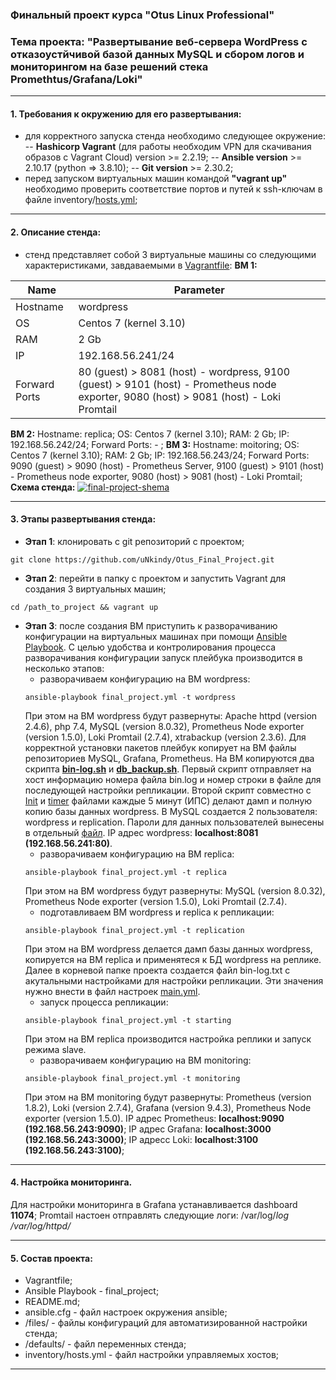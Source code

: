 ### Финальный проект курса "Otus Linux Professional"
### Тема проекта: "Развертывание веб-сервера WordPress с отказоустйчивой базой данных MySQL и сбором логов и мониторингом на базе решений стека Promethtus/Grafana/Loki"
___
#### 1. Требования к окружению для его развертывания:
- для корректного запуска стенда необходимо следующее окружение:
    -- __Hashicorp Vagrant__ (для работы необходим VPN для скачивания образов с Vagrant Cloud) version >= 2.2.19;
    -- __Ansible version__ >= 2.10.17 (python => 3.8.10);
    -- __Git version__ >= 2.30.2; 
- перед запуском виртуальных машин командой __"vagrant up"__ необходимо проверить соответствие портов и путей к ssh-ключам в файле inventory/[hosts.yml](https://github.com/uNkindy/Otus_Final_Project/blob/main/inventory/hosts.yml); 
___
#### 2. Описание стенда:
- стенд представляет собой 3 виртуальные машины со следующими характеристиками, завдаваемыми в [Vagrantfile](https://github.com/uNkindy/Otus_Final_Project/blob/main/Vagrantfile):
 __ВМ 1:__

 |Name|Parameter|
 | --- | --- |
| Hostname | wordpress |
| OS | Centos 7 (kernel 3.10) |
| RAM | 2 Gb |
| IP | 192.168.56.241/24 |
| Forward Ports | 80 (guest) > 8081 (host) - wordpress, 9100 (guest) > 9101 (host) - Prometheus node exporter, 9080 (host) > 9081 (host) - Loki Promtail |
__ВМ 2:__
Hostname: replica;
OS: Centos 7 (kernel 3.10);
RAM: 2 Gb;
IP: 192.168.56.242/24;
Forward Ports: - ;
__ВМ 3:__
Hostname: moitoring;
OS: Centos 7 (kernel 3.10);
RAM: 2 Gb;
IP: 192.168.56.243/24;
Forward Ports: 9090 (guest) > 9090 (host) - Prometheus Server, 9100 (guest) > 9101 (host) - Prometheus node exporter, 9080 (host) > 9081 (host) - Loki Promtail;
__Схема стенда:__
<a href="https://ibb.co/8BJY85S"><img src="https://i.ibb.co/0XksJMd/final-project-shema.jpg" alt="final-project-shema" border="0" /></a>
___
#### 3. Этапы развертывания стенда:
- __Этап 1__: клонировать с git репозиторий с проектом;
```console
git clone https://github.com/uNkindy/Otus_Final_Project.git
```
- __Этап 2__: перейти в папку с проектом и запустить Vagrant для создания 3 виртуальных машин;
```console
cd /path_to_project && vagrant up
```
- __Этап 3__: после создания ВМ приступить к разворачиванию конфигурации на виртуальных машинах при помощи [Ansible Playbook](https://github.com/uNkindy/Otus_Final_Project/blob/main/final_project.yml). С целью удобства и контролирования процесса разворачивания конфигурации запуск плейбука производится в несколько этапов:
    - разворачиваем конфигурацию на ВМ wordpress:
    ```console
    ansible-playbook final_project.yml -t wordpress
    ```
    При этом на ВМ wordpress будут развернуты: Apache httpd (version 2.4.6), php 7.4, MySQL (version 8.0.32), Prometheus Node exporter (version 1.5.0), Loki Promtail (2.7.4), xtrabackup (version 2.3.6). Для корректной установки пакетов плейбук копирует на ВМ файлы репозиториев MySQL, Grafana, Prometheus. На ВМ копируются два скрипта [__bin-log.sh__](https://github.com/uNkindy/Otus_Final_Project/blob/main/files/bin-log.sh) и [__db_backup.sh__](https://github.com/uNkindy/Otus_Final_Project/blob/main/files/db_backup.sh). Первый скрипт отправляет на хост информацию номера файла bin.log и номер строки в файле для последующей настройки репликации. Второй скрипт совместно с [Init](https://github.com/uNkindy/Otus_Final_Project/blob/main/files/backup.service) и [timer](https://github.com/uNkindy/Otus_Final_Project/blob/main/files/backup.timer) файлами каждые 5 минут (ИПС) делают дамп и полную копию базы данных wordpress. В MySQL создается 2 пользователя: wordpress и replication. Пароли для данных пользователей вынесены в отдельный [файл](https://github.com/uNkindy/Otus_Final_Project/blob/main/defaults/main.yml).
    IP адрес wordpress: __localhost:8081 (192.168.56.241:80)__.
    - разворачиваем конфигурацию на ВМ replica:
    ```console
    ansible-playbook final_project.yml -t replica
    ```
    При этом на ВМ wordpress будут развернуты: MySQL (version 8.0.32), Prometheus Node exporter (version 1.5.0), Loki Promtail (2.7.4). 
    - подготавливаем ВМ wordpress и replica к репликации:
    ```console
    ansible-playbook final_project.yml -t replication
    ```
    При этом на ВМ wordpress делается дамп базы данных wordpress, копируется на ВМ replica и применятеся к БД wordpress на реплике. Далее в корневой папке проекта создается файл bin-log.txt с акутальными настройками для настройки репликации. Эти значения нужно внести в файл настроек [main.yml](https://github.com/uNkindy/Otus_Final_Project/blob/main/defaults/main.yml).
    - запуск процесса репликации:
    ```console
    ansible-playbook final_project.yml -t starting
    ```
    При этом на ВМ replica производится настройка реплики и запуск режима slave.
    - разворачиваем конфигурацию на ВМ monitoring:
    ```console
    ansible-playbook final_project.yml -t monitoring
    ```
    При этом на ВМ monitoring будут развернуты: Prometheus (version 1.8.2), Loki (version 2.7.4), Grafana (version 9.4.3), Prometheus Node exporter (version 1.5.0).
    IP адрес Prometheus: __localhost:9090 (192.168.56.243:9090)__;
    IP адрес Grafana: __localhost:3000 (192.168.56.243:3000)__;
    IP адресс Loki: __localhost:3100 (192.168.56.243:3100)__;
___
#### 4. Настройка мониторинга.
Для настройки мониторинга в Grafana устанавливается dashboard __11074__;
Promtail настоен отправлять следующие логи:
/var/log/*log
/var/log/httpd/*
___
#### 5. Состав проекта:
- Vagrantfile;
- Ansible Playbook - final_project;
- README.md;
- ansible.cfg - файл настроек окружения ansible;
- /files/ - файлы конфигураций для автоматизированной настройки стенда;
- /defaults/ - файл переменных стенда;
- inventory/hosts.yml - файл настройки управляемых хостов;
___
